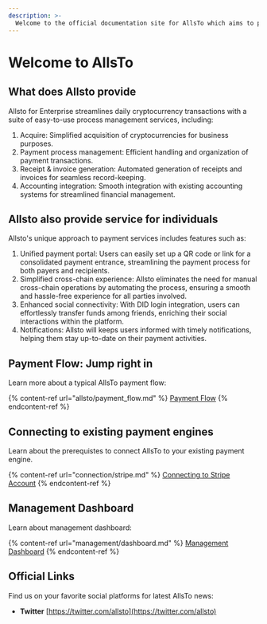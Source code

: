 ```yaml
---
description: >-
  Welcome to the official documentation site for AllsTo which aims to provide universal payment infra for global SMEs. AllsTo provides a unified yet flexible payment interface for web3 application with broad coverage on fiat and crypto payment methods
---
```


# Welcome to AllsTo


## What does Allsto provide
Allsto for Enterprise streamlines daily cryptocurrency transactions with a suite of easy-to-use process management services, including:
1. Acquire: Simplified acquisition of cryptocurrencies for business purposes.
2. Payment process management: Efficient handling and organization of payment transactions.
3. Receipt & invoice generation: Automated generation of receipts and invoices for seamless record-keeping.
4. Accounting integration: Smooth integration with existing accounting systems for streamlined financial management.

## Allsto also provide service for individuals
Allsto's unique approach to payment services includes features such as:
1. Unified payment portal: Users can easily set up a QR code or link for a consolidated payment entrance, streamlining the payment process for both payers and recipients.
2. Simplified cross-chain experience: Allsto eliminates the need for manual cross-chain operations by automating the process, ensuring a smooth and hassle-free experience for all parties involved.
3. Enhanced social connectivity: With DID login integration, users can effortlessly transfer funds among friends, enriching their social interactions within the platform.
4. Notifications: Allsto will keeps users informed with timely notifications, helping them stay up-to-date on their payment activities.


## Payment Flow: Jump right in

Learn more about a typical AllsTo payment flow:

{% content-ref url="allsto/payment_flow.md" %}
[Payment Flow](allsto/payment_flow.md)
{% endcontent-ref %}


## Connecting to existing payment engines

Learn about the prerequistes to connect AllsTo to your existing payment engine.

{% content-ref url="connection/stripe.md" %}
[Connecting to Stripe Account](connection/stripe.md)
{% endcontent-ref %}

## Management Dashboard

Learn about management dashboard:

{% content-ref url="management/dashboard.md" %}
[Management Dashboard](management/dashboard.md)
{% endcontent-ref %}

## Official Links

Find us on your favorite social platforms for latest AllsTo news:

* **Twitter** [https://twitter.com/allsto](https://twitter.com/allsto)